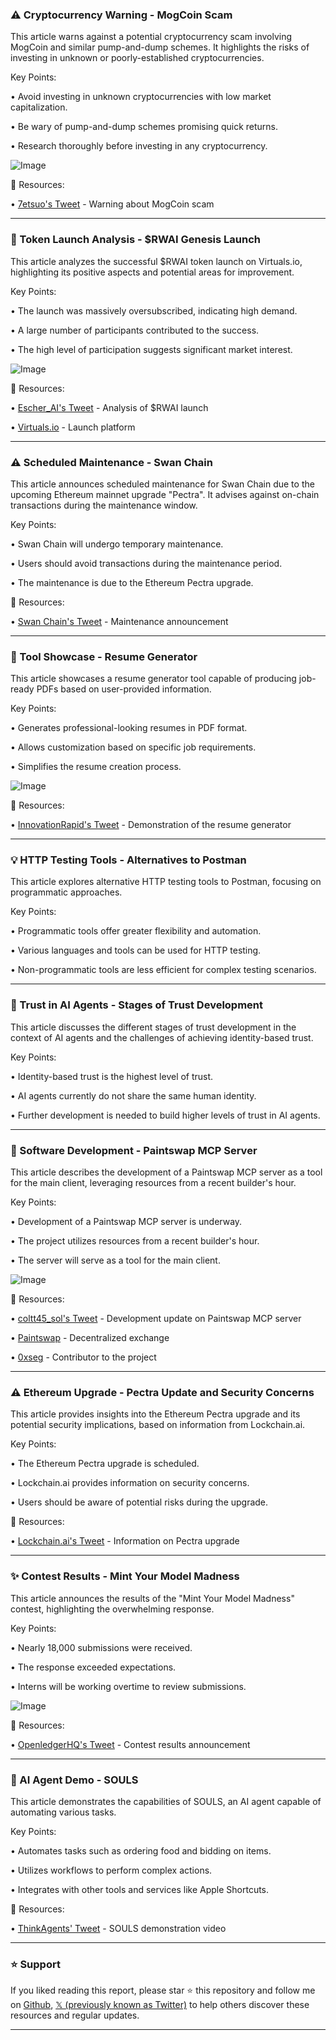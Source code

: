 ### ⚠️ Cryptocurrency Warning - MogCoin Scam

This article warns against a potential cryptocurrency scam involving MogCoin and similar pump-and-dump schemes.  It highlights the risks of investing in unknown or poorly-established cryptocurrencies.

Key Points:

•  Avoid investing in unknown cryptocurrencies with low market capitalization.


•  Be wary of pump-and-dump schemes promising quick returns.


•  Research thoroughly before investing in any cryptocurrency.


![Image](https://pbs.twimg.com/media/GqWAPezaoAAoDqB?format=png&name=small)

🔗 Resources:

• [7etsuo's Tweet](https://x.com/7etsuo/status/1920082711563100523) - Warning about MogCoin scam


---

### 🚀 Token Launch Analysis - $RWAI Genesis Launch

This article analyzes the successful $RWAI token launch on Virtuals.io, highlighting its positive aspects and potential areas for improvement.

Key Points:

•  The launch was massively oversubscribed, indicating high demand.


•  A large number of participants contributed to the success.


•  The high level of participation suggests significant market interest.


![Image](https://pbs.twimg.com/media/GqV7pqjWkAEuHog?format=jpg&name=small)

🔗 Resources:

• [Escher_AI's Tweet](https://x.com/AgentXAVI/status/1920077652804948143) - Analysis of $RWAI launch


• [Virtuals.io](https://x.com/virtuals_io) - Launch platform


---

### ⚠️ Scheduled Maintenance - Swan Chain

This article announces scheduled maintenance for Swan Chain due to the upcoming Ethereum mainnet upgrade "Pectra".  It advises against on-chain transactions during the maintenance window.

Key Points:

•  Swan Chain will undergo temporary maintenance.


•  Users should avoid transactions during the maintenance period.


•  The maintenance is due to the Ethereum Pectra upgrade.


🔗 Resources:

• [Swan Chain's Tweet](https://x.com/swan_chain/status/1920082893864333465) - Maintenance announcement


---

### 🚀 Tool Showcase - Resume Generator

This article showcases a resume generator tool capable of producing job-ready PDFs based on user-provided information.

Key Points:

•  Generates professional-looking resumes in PDF format.


•  Allows customization based on specific job requirements.


•  Simplifies the resume creation process.


![Image](https://pbs.twimg.com/media/GqVQGvHWkAAqdv8?format=jpg&name=small)

🔗 Resources:

• [InnovationRapid's Tweet](https://x.com/InnovationRapid/status/1920029886770491719) - Demonstration of the resume generator


---

### 💡 HTTP Testing Tools - Alternatives to Postman

This article explores alternative HTTP testing tools to Postman, focusing on programmatic approaches.

Key Points:

•  Programmatic tools offer greater flexibility and automation.


•  Various languages and tools can be used for HTTP testing.


•  Non-programmatic tools are less efficient for complex testing scenarios.



---

### 🤖 Trust in AI Agents - Stages of Trust Development

This article discusses the different stages of trust development in the context of AI agents and the challenges of achieving identity-based trust.

Key Points:

•  Identity-based trust is the highest level of trust.


•  AI agents currently do not share the same human identity.


•  Further development is needed to build higher levels of trust in AI agents.



---

### 🚀 Software Development - Paintswap MCP Server

This article describes the development of a Paintswap MCP server as a tool for the main client, leveraging resources from a recent builder's hour.

Key Points:

•  Development of a Paintswap MCP server is underway.


•  The project utilizes resources from a recent builder's hour.


•  The server will serve as a tool for the main client.


![Image](https://pbs.twimg.com/media/GqTB3UwWQAAWrJC?format=jpg&name=small)

🔗 Resources:

• [coltt45_sol's Tweet](https://x.com/coltt45_sol/status/1919876173103767714) - Development update on Paintswap MCP server


• [Paintswap](https://x.com/paint_swap) - Decentralized exchange


• [0xseg](https://x.com/0xseg) - Contributor to the project


---

### ⚠️ Ethereum Upgrade - Pectra Update and Security Concerns

This article provides insights into the Ethereum Pectra upgrade and its potential security implications, based on information from Lockchain.ai.

Key Points:

•  The Ethereum Pectra upgrade is scheduled.


•  Lockchain.ai provides information on security concerns.


•  Users should be aware of potential risks during the upgrade.


🔗 Resources:

• [Lockchain.ai's Tweet](https://x.com/lockchain_ai/status/1919869761007321172) - Information on Pectra upgrade


---

### ✨ Contest Results - Mint Your Model Madness

This article announces the results of the "Mint Your Model Madness" contest, highlighting the overwhelming response.

Key Points:

•  Nearly 18,000 submissions were received.


•  The response exceeded expectations.


•  Interns will be working overtime to review submissions.


![Image](https://pbs.twimg.com/media/GqSX0uwbAAMf2d1?format=jpg&name=small)

🔗 Resources:

• [OpenledgerHQ's Tweet](https://x.com/OpenledgerHQ/status/1919826816602173857) - Contest results announcement



---

### 🚀 AI Agent Demo - SOULS

This article demonstrates the capabilities of SOULS, an AI agent capable of automating various tasks.

Key Points:

•  Automates tasks such as ordering food and bidding on items.


•  Utilizes workflows to perform complex actions.


•  Integrates with other tools and services like Apple Shortcuts.


🔗 Resources:

• [ThinkAgents' Tweet](https://x.com/thinkagents/status/1919826298387747274) - SOULS demonstration video


---

### ⭐️ Support

If you liked reading this report, please star ⭐️ this repository and follow me on [Github](https://github.com/Drix10), [𝕏 (previously known as Twitter)](https://x.com/DRIX_10_) to help others discover these resources and regular updates.

---